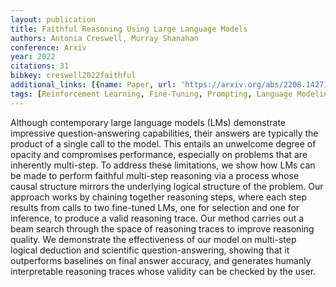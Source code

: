 ```yaml
---
layout: publication
title: Faithful Reasoning Using Large Language Models
authors: Antonia Creswell, Murray Shanahan
conference: Arxiv
year: 2022
citations: 31
bibkey: creswell2022faithful
additional_links: [{name: Paper, url: 'https://arxiv.org/abs/2208.14271'}]
tags: [Reinforcement Learning, Fine-Tuning, Prompting, Language Modeling]
---
```

Although contemporary large language models (LMs) demonstrate impressive
question-answering capabilities, their answers are typically the product of a
single call to the model. This entails an unwelcome degree of opacity and
compromises performance, especially on problems that are inherently multi-step.
To address these limitations, we show how LMs can be made to perform faithful
multi-step reasoning via a process whose causal structure mirrors the
underlying logical structure of the problem. Our approach works by chaining
together reasoning steps, where each step results from calls to two fine-tuned
LMs, one for selection and one for inference, to produce a valid reasoning
trace. Our method carries out a beam search through the space of reasoning
traces to improve reasoning quality. We demonstrate the effectiveness of our
model on multi-step logical deduction and scientific question-answering,
showing that it outperforms baselines on final answer accuracy, and generates
humanly interpretable reasoning traces whose validity can be checked by the
user.